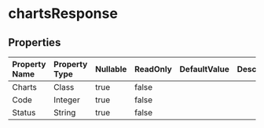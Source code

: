 # **chartsResponse**

 

## **Properties**

| Property Name | Property Type | Nullable |  ReadOnly | DefaultValue | Description | 
| :- | :- | :- |:- |  :- | :- |
|Charts|Class|true|false |  ||
|Code|Integer|true|false |  ||
|Status|String|true|false |  ||

